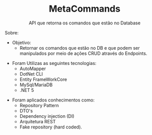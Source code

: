 <h1 align="center">
    <a> MetaCommands </a>
</h1>
<p align="center"> API que retorna os comandos que estão no Database </p>
<p></p>

Sobre:
- Objetivo: 
  - Retornar os comandos que estão no DB e que podem ser manipulados por meio de ações CRUD através do Endpoints.
  <p></p>
- Foram Utilizas as seguintes tecnologias:
  - AutoMapper
  - DotNet CLI
  - Entity FrameWorkCore
  - MySql/MariaDB
  - .NET 5
  <p></p>
- Foram aplicados conhecimentos como:
  - Repository Pattern 
  - DTO's
  - Dependency injection (DI)
  - Arquitetura REST
  - Fake repository (hard coded).
